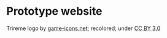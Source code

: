 # Prototype website

Trireme logo by [game-icons.net](https://game-icons.net); recolored; under [CC BY 3.0](https://creativecommons.org/licenses/by/3.0/)

